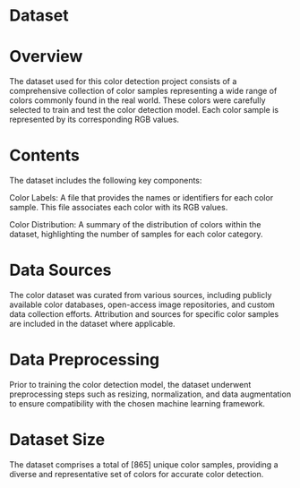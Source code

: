 # Dataset

# Overview
The dataset used for this color detection project consists of a comprehensive collection of color samples representing a wide range of colors commonly found in the real world. These colors were carefully selected to train and test the color detection model. Each color sample is represented by its corresponding RGB values.

# Contents
The dataset includes the following key components:

Color Labels: A file that provides the names or identifiers for each color sample. This file associates each color with its RGB values.

Color Distribution: A summary of the distribution of colors within the dataset, highlighting the number of samples for each color category.

# Data Sources
The color dataset was curated from various sources, including publicly available color databases, open-access image repositories, and custom data collection efforts. Attribution and sources for specific color samples are included in the dataset where applicable.

# Data Preprocessing
Prior to training the color detection model, the dataset underwent preprocessing steps such as resizing, normalization, and data augmentation to ensure compatibility with the chosen machine learning framework.

# Dataset Size
The dataset comprises a total of [865] unique color samples, providing a diverse and representative set of colors for accurate color detection.
